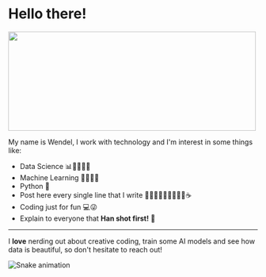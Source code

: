 <h1 align="left">Hello there!</h1>
<img src="https://media4.giphy.com/media/xTiIzJSKB4l7xTouE8/giphy.gif?cid=790b7611fa581bb91a0da789c0ff3574acd0b3994d36db1c&rid=giphy.gif&ct=g" width="500" height="200" />

<p>My name is Wendel, I work with technology and I'm interest in some things like:</p>

<ul>
  <li>Data Science 📊🧪🧑🏻‍🔬</li>
  <li>Machine Learning 🤖🧑🏻‍🎓</li>
  <li>Python 🐍</li>
  <li>Post here every single line that I write 👨🏻‍💻👨🏻‍💻👨🏻‍💻☕</li>
  <li>Coding just for fun 💻😜</li>
  <li>Explain to everyone that <b>Han shot first!</b> 🔫</li>
</ul>

<hr>

<p>I <strong>love</strong> nerding out about creative coding, train some AI models and see how data is beautiful, so don't hesitate to reach out!</p>


 ![Snake animation](https://github.com/Wendel-V/Wendel-V/blob/output/github-contribution-grid-snake.svg)

<!---
Wendel-V/Wendel-V is a ✨ special ✨ repository because its `README.md` (this file) appears on your GitHub profile.
You can click the Preview link to take a look at your changes.
--->
